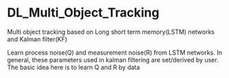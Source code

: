 # DL_Multi_Object_Tracking

Multi object tracking based on Long short term memory(LSTM) networks and Kalman filter(KF)

Learn process noise(Q) and measurement noise(R) from LSTM networks. In general, these parameters used in kalman filtering
are set/derived by user. The basic idea here is to learn Q and R by data

